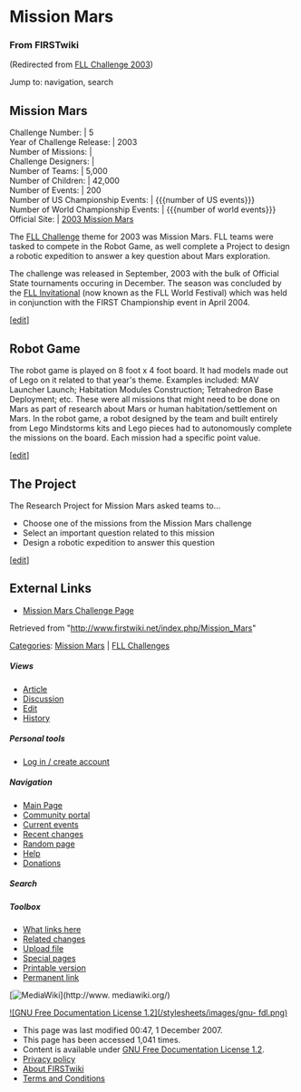 # Mission Mars

### From FIRSTwiki

(Redirected from [FLL Challenge
2003](/index.php?title=FLL_Challenge_2003&redirect=no "FLL Challenge 2003" ))

Jump to: navigation, search

Mission Mars  
---  
Challenge Number: | 5  
Year of Challenge Release: | 2003  
Number of Missions: |  
Challenge Designers: |  
Number of Teams: | 5,000  
Number of Children: | 42,000  
Number of Events: | 200  
Number of US Championship Events: | {{{number of US events}}}  
Number of World Championship Events: | {{{number of world events}}}  
Official Site: | [2003 Mission
Mars](http://www.firstlegoleague.org/default.aspx?pid=11240
"http://www.firstlegoleague.org/default.aspx?pid=11240" )  
  
The [FLL Challenge](/index.php/FLL_Challenge "FLL Challenge" ) theme for 2003
was Mission Mars. FLL teams were tasked to compete in the Robot Game, as well
complete a Project to design a robotic expedition to answer a key question
about Mars exploration.

The challenge was released in September, 2003 with the bulk of Official State
tournaments occuring in December. The season was concluded by the [FLL
Invitational](/index.php/FLL_World_Festival "FLL World Festival" ) (now known
as the FLL World Festival) which was held in conjunction with the FIRST
Championship event in April 2004.

[[edit](/index.php?title=Mission_Mars&action=edit&section=1 "Edit section:
Robot Game" )]

## Robot Game

The robot game is played on 8 foot x 4 foot board. It had models made out of
Lego on it related to that year's theme. Examples included: MAV Launcher
Launch; Habitation Modules Construction; Tetrahedron Base Deployment; etc.
These were all missions that might need to be done on Mars as part of research
about Mars or human habitation/settlement on Mars. In the robot game, a robot
designed by the team and built entirely from Lego Mindstorms kits and Lego
pieces had to autonomously complete the missions on the board. Each mission
had a specific point value.

[[edit](/index.php?title=Mission_Mars&action=edit&section=2 "Edit section: The
Project" )]

## The Project

The Research Project for Mission Mars asked teams to...

  * Choose one of the missions from the Mission Mars challenge 
  * Select an important question related to this mission 
  * Design a robotic expedition to answer this question 

[[edit](/index.php?title=Mission_Mars&action=edit&section=3 "Edit section:
External Links" )]

## External Links

  * [Mission Mars Challenge Page](http://www.firstlegoleague.org/nobanner.aspx?pid=11240| "http://www.firstlegoleague.org/nobanner.aspx?pid=11240|" )

Retrieved from "<http://www.firstwiki.net/index.php/Mission_Mars>"

[Categories](/index.php?title=Special:Categories&article=Mission_Mars
"Special:Categories" ): [Mission
Mars](/index.php?title=Category:Mission_Mars&action=edit "Category:Mission
Mars" ) | [FLL Challenges](/index.php/Category:FLL_Challenges "Category:FLL
Challenges" )

##### Views

  * [Article](/index.php/Mission_Mars)
  * [Discussion](/index.php?title=Talk:Mission_Mars&action=edit)
  * [Edit](/index.php?title=Mission_Mars&action=edit)
  * [History](/index.php?title=Mission_Mars&action=history)

##### Personal tools

  * [Log in / create account](/index.php?title=Special:Userlogin&returnto=Mission_Mars)

[](/index.php/Main_Page "Main Page" )

##### Navigation

  * [Main Page](/index.php/Main_Page)
  * [Community portal](/index.php/FIRSTwiki:Community_portal)
  * [Current events](/index.php/Current_events)
  * [Recent changes](/index.php/Special:Recentchanges)
  * [Random page](/index.php/Special:Random)
  * [Help](/index.php/Help:Contents)
  * [Donations](/index.php/FIRSTwiki:Site_support)

##### Search



##### Toolbox

  * [What links here](/index.php/Special:Whatlinkshere/Mission_Mars)
  * [Related changes](/index.php/Special:Recentchangeslinked/Mission_Mars)
  * [Upload file](/index.php/Special:Upload)
  * [Special pages](/index.php/Special:Specialpages)
  * [Printable version](/index.php?title=Mission_Mars&printable=yes)
  * [Permanent link](/index.php?title=Mission_Mars&oldid=64545)

[![MediaWiki](/skins/common/images/poweredby_mediawiki_88x31.png)](http://www.
mediawiki.org/)

[![GNU Free Documentation License 1.2](/stylesheets/images/gnu-
fdl.png)](http://www.gnu.org/copyleft/fdl.html)

  * This page was last modified 00:47, 1 December 2007.
  * This page has been accessed 1,041 times.
  * Content is available under [GNU Free Documentation License 1.2](http://www.gnu.org/copyleft/fdl.html "http://www.gnu.org/copyleft/fdl.html" ).
  * [Privacy policy](/index.php/FIRSTwiki:Privacy_policy "FIRSTwiki:Privacy policy" )
  * [About FIRSTwiki](/index.php/FIRSTwiki:About "FIRSTwiki:About" )
  * [Terms and Conditions](/index.php/FIRSTwiki:Terms_and_conditions "FIRSTwiki:Terms and conditions" )

